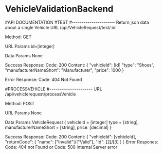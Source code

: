 # VehicleValidationBackend



#API DOCUMENTATION
#TEST
#----------------------
Return json data about a single Vehicle
URL
/api/VehicleRequest/test/:id

Method:
GET

URL Params
id=[integer]

Data Params
None

Success Response:
  Code: 200
  Content: {
    "vehicleId": [id]
    "type": "Shoes",
    "manufacturerNameShort": "Manufacturer",
    "price": 1000
}

Error Response:
  Code: 404 Not Found

#PROCESSVEHICLE
#----------------------
URL
/api/vehiclerequest/processVehicle

Method:
POST

URL Params
None

Data Params
VehicleRequest {
    vehicleId = [integer]
    type = [string],
    manufacturerNameShort = [string],
    price: [decimal]
}

Success Response:
  Code: 200
  Content: 
  {
    "vehicleId": [vehicleId],
    "returnCode": {
        "name": ["Invalid"]/["Valid"],
        "id": [2]/[3]
    }
  }
Error Respones:
  Code: 404 not Found
  or
  Code: 500 Internal Server error
